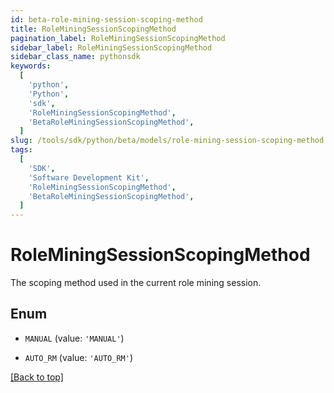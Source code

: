 ```yaml
---
id: beta-role-mining-session-scoping-method
title: RoleMiningSessionScopingMethod
pagination_label: RoleMiningSessionScopingMethod
sidebar_label: RoleMiningSessionScopingMethod
sidebar_class_name: pythonsdk
keywords:
  [
    'python',
    'Python',
    'sdk',
    'RoleMiningSessionScopingMethod',
    'BetaRoleMiningSessionScopingMethod',
  ]
slug: /tools/sdk/python/beta/models/role-mining-session-scoping-method
tags:
  [
    'SDK',
    'Software Development Kit',
    'RoleMiningSessionScopingMethod',
    'BetaRoleMiningSessionScopingMethod',
  ]
---
```


# RoleMiningSessionScopingMethod

The scoping method used in the current role mining session.

## Enum

- `MANUAL` (value: `'MANUAL'`)

- `AUTO_RM` (value: `'AUTO_RM'`)

[[Back to top]](#)
